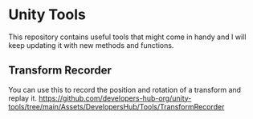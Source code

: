 # Unity Tools
This repository contains useful tools that might come in handy and I will keep updating it with new methods and functions.

## Transform Recorder
You can use this to record the position and rotation of a transform and replay it.
https://github.com/developers-hub-org/unity-tools/tree/main/Assets/DevelopersHub/Tools/TransformRecorder
